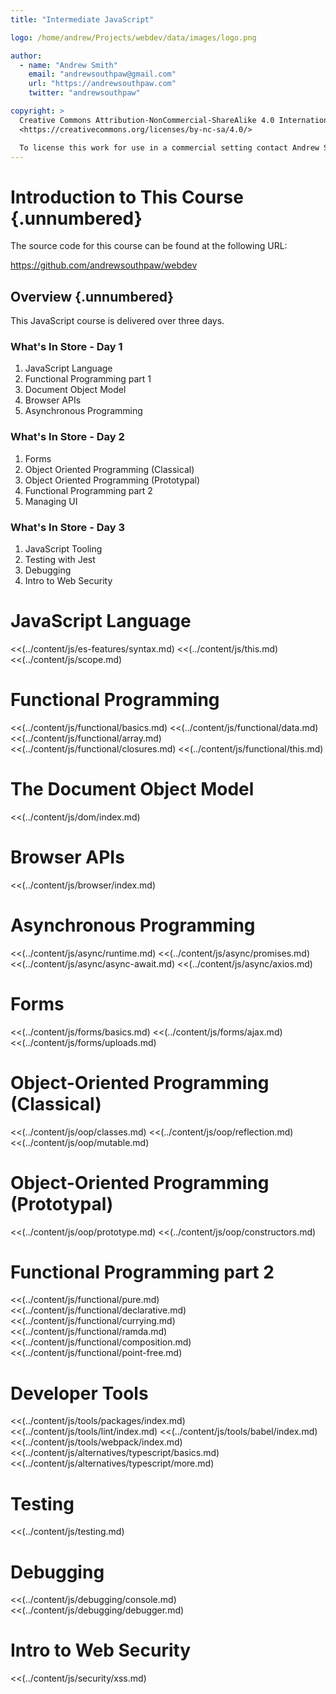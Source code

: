 ```yaml
---
title: "Intermediate JavaScript"

logo: /home/andrew/Projects/webdev/data/images/logo.png

author:
  - name: "Andrew Smith"
    email: "andrewsouthpaw@gmail.com"
    url: "https://andrewsouthpaw.com"
    twitter: "andrewsouthpaw"

copyright: >
  Creative Commons Attribution-NonCommercial-ShareAlike 4.0 International Public License:
  <https://creativecommons.org/licenses/by-nc-sa/4.0/>

  To license this work for use in a commercial setting contact Andrew Smith.
---
```


Introduction to This Course {.unnumbered}
=========================================

The source code for this course can be found at the following URL:

<https://github.com/andrewsouthpaw/webdev>

Overview {.unnumbered}
----------------------

This JavaScript course is delivered over three days.

### What's In Store - Day 1

1. JavaScript Language
1. Functional Programming part 1
1. Document Object Model
1. Browser APIs
1. Asynchronous Programming

### What's In Store - Day 2

1. Forms
1. Object Oriented Programming (Classical)
1. Object Oriented Programming (Prototypal)
1. Functional Programming part 2
1. Managing UI

### What's In Store - Day 3

1. JavaScript Tooling
1. Testing with Jest
1. Debugging
1. Intro to Web Security

# JavaScript Language

<<(../content/js/es-features/syntax.md)
<<(../content/js/this.md)
<<(../content/js/scope.md)

# Functional Programming

<<(../content/js/functional/basics.md)
<<(../content/js/functional/data.md)
<<(../content/js/functional/array.md)
<<(../content/js/functional/closures.md)
<<(../content/js/functional/this.md)

# The Document Object Model

<<(../content/js/dom/index.md)

# Browser APIs

<<(../content/js/browser/index.md)

# Asynchronous Programming

<<(../content/js/async/runtime.md)
<<(../content/js/async/promises.md)
<<(../content/js/async/async-await.md)
<<(../content/js/async/axios.md)

# Forms

<<(../content/js/forms/basics.md)
<<(../content/js/forms/ajax.md)
<<(../content/js/forms/uploads.md)

# Object-Oriented Programming (Classical)

<<(../content/js/oop/classes.md)
<<(../content/js/oop/reflection.md)
<<(../content/js/oop/mutable.md)

# Object-Oriented Programming (Prototypal)

<<(../content/js/oop/prototype.md)
<<(../content/js/oop/constructors.md)

# Functional Programming part 2

<<(../content/js/functional/pure.md)
<<(../content/js/functional/declarative.md)
<<(../content/js/functional/currying.md)
<<(../content/js/functional/ramda.md)
<<(../content/js/functional/composition.md)
<<(../content/js/functional/point-free.md)

# Developer Tools

<<(../content/js/tools/packages/index.md)
<<(../content/js/tools/lint/index.md)
<<(../content/js/tools/babel/index.md)
<<(../content/js/tools/webpack/index.md)
<<(../content/js/alternatives/typescript/basics.md)
<<(../content/js/alternatives/typescript/more.md)

# Testing

<<(../content/js/testing.md)

# Debugging

<<(../content/js/debugging/console.md)
<<(../content/js/debugging/debugger.md)

# Intro to Web Security

<<(../content/js/security/xss.md)

